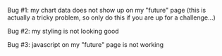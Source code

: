 Bug #1: my chart data does not show up on my "future" page (this is actually a tricky problem, so only do this if you are up for a challenge…)

Bug #2: my styling is not looking good

Bug #3: javascript on my "future" page is not working
